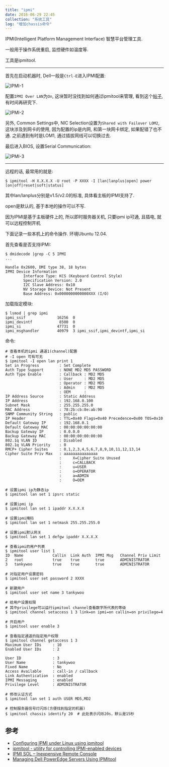 ```yaml
---
title: "ipmi"
date: 2016-06-29 22:45
collection: "系统工具"
log: "增加chassis命令"
---
```


IPMI(Intelligent Platform Management Interface) 智慧平台管理工具.

一般用于操作系统重启, 监控硬件如温度等.

工具是ipmitool.

---

首先在启动机器时, Dell一般是`Ctrl-E`进入IPMI配置:

![IPMI-1](https://tankywoo-wb.b0.upaiyun.com/ipmi-1.png)

配置`IPMI Over LAN`为`On`, 这块暂时没找到如何通过ipmitool来管理, 看到这个[帖子](http://serverfault.com/questions/676145/how-to-disable-ipmi-over-lan-using-ipmitool), 有时间再研究下.

![IPMI-2](https://tankywoo-wb.b0.upaiyun.com/ipmi-2.png)

另外, Common Settings中, NIC Selection设置为`Shared with Failover LOM2`, 这块涉及到网卡的使用, 因为配置的ip是内网, 和第一块网卡绑定, 如果配错了也不通. 之前遇到有时是LOM1, 通过插拔网线可以切换过去.

最后进入BIOS, 设置Serial Communication:

![IPMI-3](https://tankywoo-wb.b0.upaiyun.com/ipmi-3.png)

---

远程的话, 最常用的就是:

	$ ipmitool -H X.X.X.X -U root -P XXXX -I [lan|lanplus|open] power [on|off|reset|soft|status]

其中lan/lanplus分别是v1.5/v2.0的标准, 具体看主板的IPMI支持了.

open是默认的, 基于本地的操作可以不写.

因为IPMI是基于主板硬件上的, 所以即时服务器关机, 只要ipmi ip可通, 且插电, 就可以远程控制开机

下面记录一些本机上的命令操作. 环境Ubuntu 12.04.

首先查看是否支持IPMI:

	$ dmidecode |grep -C 5 IPMI
	...

	Handle 0x2600, DMI type 38, 18 bytes
	IPMI Device Information
			Interface Type: KCS (Keyboard Control Style)
			Specification Version: 2.0
			I2C Slave Address: 0x10
			NV Storage Device: Not Present
			Base Address: 0x0000000000000XXX (I/O)

加载指定模块:

	$ lsmod | grep ipmi
	ipmi_ssif              16256  0
	ipmi_devintf            8500  0
	ipmi_si                47731  0
	ipmi_msghandler        40979  3 ipmi_ssif,ipmi_devintf,ipmi_si

命令:

	# 查看本机的ipmi 通道1(channel)配置
	# -I open 可有可无
	$ ipmitool -I open lan print 1
	Set in Progress         : Set Complete
	Auth Type Support       : NONE MD2 MD5 PASSWORD
	Auth Type Enable        : Callback : MD2 MD5
							: User     : MD2 MD5
							: Operator : MD2 MD5
							: Admin    : MD2 MD5
							: OEM      :
	IP Address Source       : Static Address
	IP Address              : 192.168.0.100
	Subnet Mask             : 255.255.255.0
	MAC Address             : 78:2b:cb:8e:ab:90
	SNMP Community String   : public
	IP Header               : TTL=0x40 Flags=0x40 Precedence=0x00 TOS=0x10
	Default Gateway IP      : 192.168.0.1
	Default Gateway MAC     : 00:00:00:00:00:00
	Backup Gateway IP       : 0.0.0.0
	Backup Gateway MAC      : 00:00:00:00:00:00
	802.1q VLAN ID          : Disabled
	802.1q VLAN Priority    : 0
	RMCP+ Cipher Suites     : 0,1,2,3,4,5,6,7,8,9,10,11,12,13,14
	Cipher Suite Priv Max   : aaaaaaaaaaaaaaa
							:     X=Cipher Suite Unused
							:     c=CALLBACK
							:     u=USER
							:     o=OPERATOR
							:     a=ADMIN
							:     O=OEM

	# 设置ipmi ip为静态ip
	$ ipmitool lan set 1 ipsrc static

	# 设置ipmi ip
	$ ipmitool lan set 1 ipaddr X.X.X.X

	# 设置ipmi掩码
	$ ipmitool lan set 1 netmask 255.255.255.0

	# 设置ipmi默认网关
	$ ipmitool lan set 1 defgw ipaddr X.X.X.X

	# 查看ipmi的用户列表
	$ ipmitool user list 1
	ID  Name             Callin  Link Auth  IPMI Msg   Channel Priv Limit
	2   root             true    true       true       ADMINISTRATOR
	3   tankywoo         true    true       true       ADMINISTRATOR

	# 对指定用户设置密码
	$ ipmitool user set password 2 XXXX

	# 新建用户
	$ ipmitool user set name 3 tankywoo

	# 给用户设置权限
	# 其中privilege可以运行ipmitool channel查看数字所代表的等级
	$ ipmitool channel setaccess 1 3 link=on ipmi=on callin=on privilege=4

	# 开启用户
	$ ipmitool user enable 3

	# 查看指定通道的指定用户权限
	$ ipmitool channel getaccess 1 3
	Maximum User IDs     : 10
	Enabled User IDs     : 2

	User ID              : 3
	User Name            : tankywoo
	Fixed Name           : No
	Access Available     : call-in / callback
	Link Authentication  : enabled
	IPMI Messaging       : enabled
	Privilege Level      : ADMINISTRATOR

	# 修改认证方式
	$ ipmitool lan set 1 auth USER MD5,MD2

	# 控制服务器信号灯闪烁(方便找到指定的机器)
	$ ipmitool chassis identify 20  # 此处表示闪烁20s，默认是15秒


## 参考 ##

* [Configuring IPMI under Linux using ipmitool](https://www.thomas-krenn.com/en/wiki/Configuring_IPMI_under_Linux_using_ipmitool)
* [ipmitool - utility for controlling IPMI-enabled devices](http://netkiller.github.io/monitoring/ipmitool.html)
* [IPMI SOL – Inexpensive Remote Console](http://www.alleft.com/sysadmin/ipmi-sol-inexpensive-remote-console/)
* [Managing Dell PowerEdge Servers Using IPMItool](http://www.dell.com/downloads/global/power/ps4q04-20040204-murphy.pdf)
